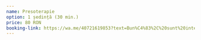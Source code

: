 ```yaml
---
name: Presoterapie
option: 1 ședință (30 min.)
price: 80 RON
booking-link: https://wa.me/40721619853?text=Bun%C4%83%2C%20sunt%20interesat%C4%83%20de%20medical%20procedura%20%22Presoterapie%201%20%C8%99edin%C8%9B%C4%83%20%2830%20min.%29%2080%20RON%22
---
```

